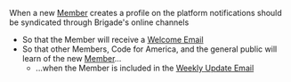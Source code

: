 When a new [Member](member.md) creates a profile on the platform notifications should be syndicated through Brigade's online channels
* So that the Member will receive a [Welcome Email](welcome_email.md)
* So that other Members, Code for America, and the general public will learn of the new [Member](member.md)...
  * ...when the Member is included in the [Weekly Update Email](weekly_update_email.md)